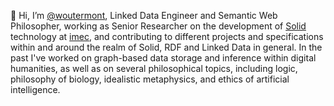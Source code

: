 👋 Hi, I’m [@woutermont](https://github.com/woutermont), Linked Data Engineer and Semantic Web Philosopher, working as Senior Researcher on the development of [Solid](https://solidproject.org) technology at [imec](https://imec-int.com), and contributing to different projects and specifications within and around the realm of Solid, RDF and Linked Data in general. In the past I've worked on graph-based data storage and inference within digital humanities, as well as on several philosophical topics, including logic, philosophy of biology, idealistic metaphysics, and ethics of artificial intelligence.

<!---
- 👀 I’m interested in ...
- 🌱 I’m currently learning ...
- 💞️ I’m looking to collaborate on ...
- 📫 How to reach me ...
--->

<!---
woutermont/woutermont is a ✨ special ✨ repository because its `README.md` (this file) appears on your GitHub profile.
You can click the Preview link to take a look at your changes.
--->

